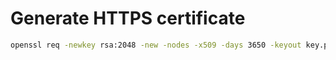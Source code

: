# Generate HTTPS certificate
```bash
openssl req -newkey rsa:2048 -new -nodes -x509 -days 3650 -keyout key.pem -out cert.pem
```